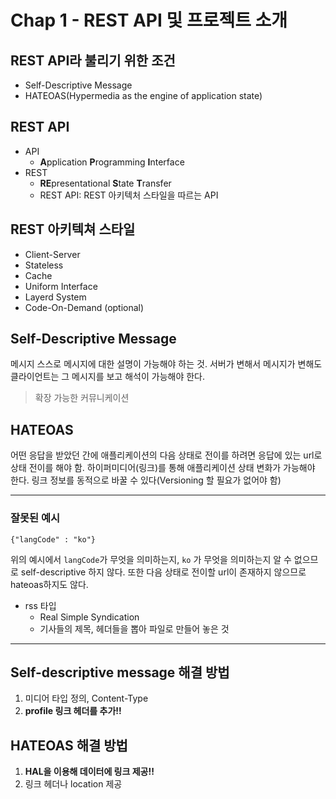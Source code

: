 # Chap 1 - REST API 및 프로젝트 소개 

## REST API라 불리기 위한 조건
- Self-Descriptive Message
- HATEOAS(Hypermedia as the engine of application state)
  
## REST API
* API
    * **A**pplication **P**rogramming **I**nterface
* REST
    * **RE**presentational **S**tate **T**ransfer
    * REST API: REST 아키텍처 스타일을 따르는 API

## REST 아키텍쳐 스타일
* Client-Server
* Stateless
* Cache
* Uniform Interface
* Layerd System
* Code-On-Demand (optional)

## Self-Descriptive Message
메시지 스스로 메시지에 대한 설명이 가능해야 하는 것. 서버가 변해서 메시지가 변해도 클라이언트는 그 메시지를 보고 해석이 가능해야 한다. 
>  확장 가능한 커뮤니케이션


## HATEOAS
어떤 응답을 받았던 간에 애플리케이션의 다음 상태로 전이를 하려면 응답에 있는 url로 상태 전이를 해야 함. 하이퍼미디어(링크)를 통해 애플리케이션 상태 변화가 가능해야 한다. 링크 정보를 동적으로 바꿀 수 있다(Versioning 할 필요가 없어야 함)

----
### 잘못된 예시
```
{"langCode" : "ko"}
```
위의 예시에서 `langCode`가 무엇을 의미하는지, `ko` 가 무엇을 의미하는지 알 수 없으므로 self-descriptive 하지 않다. 또한 다음 상태로 전이할 url이 존재하지 않으므로 hateoas하지도 않다.


* rss 타입
  + Real Simple Syndication
  + 기사들의 제목, 헤더들을 뽑아 파일로 만들어 놓은 것

---
## Self-descriptive message 해결 방법
1. 미디어 타입 정의, Content-Type
2. **profile 링크 헤더를 추가!!**
   
## HATEOAS 해결 방법
1. **HAL을 이용해 데이터에 링크 제공!!**
2. 링크 헤더나 location 제공 